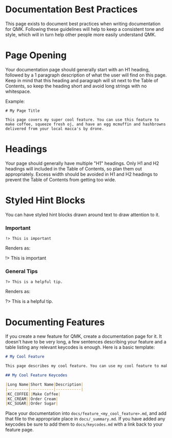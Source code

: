 # Documentation Best Practices

This page exists to document best practices when writing documentation for QMK. Following these guidelines will help to keep a consistent tone and style, which will in turn help other people more easily understand QMK.

# Page Opening

Your documentation page should generally start with an H1 heading, followed by a 1 paragraph description of what the user will find on this page. Keep in mind that this heading and paragraph will sit next to the Table of Contents, so keep the heading short and avoid long strings with no whitespace.

Example:

```
# My Page Title

This page covers my super cool feature. You can use this feature to make coffee, squeeze fresh oj, and have an egg mcmuffin and hashbrowns delivered from your local macca's by drone.
```

# Headings

Your page should generally have multiple "H1" headings. Only H1 and H2 headings will included in the Table of Contents, so plan them out appropriately. Excess width should be avoided in H1 and H2 headings to prevent the Table of Contents from getting too wide.

# Styled Hint Blocks

You can have styled hint blocks drawn around text to draw attention to it.

### Important

```
!> This is important
```

Renders as:

!> This is important

### General Tips

```
?> This is a helpful tip.
```

Renders as:

?> This is a helpful tip.


# Documenting Features

If you create a new feature for QMK, create a documentation page for it. It doesn't have to be very long, a few sentences describing your feature and a table listing any relevant keycodes is enough. Here is a basic template:

```markdown
# My Cool Feature

This page describes my cool feature. You can use my cool feature to make coffee and order cream and sugar to be delivered via drone.

## My Cool Feature Keycodes

|Long Name|Short Name|Description|
|---------|----------|-----------|
|KC_COFFEE||Make Coffee|
|KC_CREAM||Order Cream|
|KC_SUGAR||Order Sugar|
```

Place your documentation into `docs/feature_<my_cool_feature>.md`, and add that file to the appropriate place in `docs/_summary.md`. If you have added any keycodes be sure to add them to `docs/keycodes.md` with a link back to your feature page.
